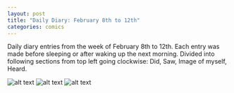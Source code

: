 ```yaml
---
layout: post
title: "Daily Diary: February 8th to 12th"
categories: comics
---
```


Daily diary entries from the week of February 8th to 12th. Each entry was made before sleeping or after waking up the next morning. Divided into following sections from top left going clockwise: Did, Saw, Image of myself, Heard.

![alt text](https://raw.githubusercontent.com/jirrian/jirrian.github.io/master/images/comics/DailyDiary/DiaryFeb8-9.jpg)
![alt text](https://raw.githubusercontent.com/jirrian/jirrian.github.io/master/images/comics/DailyDiary/DiaryFeb10-11.jpg)
![alt text](https://raw.githubusercontent.com/jirrian/jirrian.github.io/master/images/comics/DailyDiary/DiaryFeb12.jpg)
